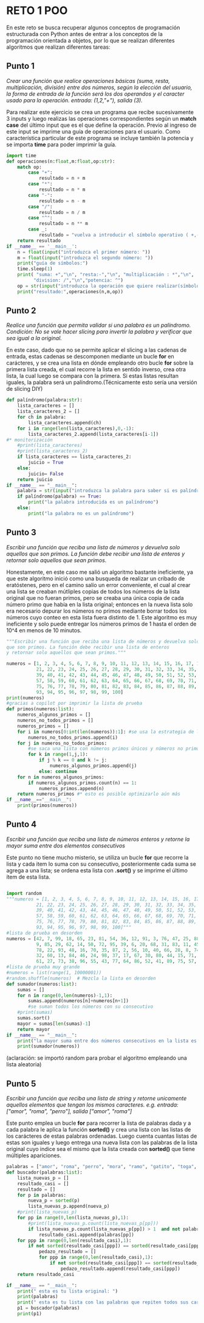 # RETO 1 POO

En este reto se busca recuperar algunos conceptos de programación estructurada con Python antes de entrar a los conceptos de la programación orientada a objetos, por lo que se realizan diferentes algoritmos que realizan diferentes tareas:

## Punto 1

*Crear una función que realice operaciones básicas 
(suma, resta, multiplicación, división) entre dos números, 
según la elección del usuario, la forma de entrada 
de la función será los dos operandos y el caracter usado para la operación. 
entrada: (1,2,"+"), salida (3).*

Para realizar este ejercicio se crea un programa que recibe sucesivamente 3 inputs y luego realizas las operaciones correspondientes según un **match case** del último input que es el que define la operación. Previo al ingreso de este input se imprime una guía de operaciones para el usuario. Como característica particular de este programa se incluye también la potencia y se importa **time** para poder imprimir la guía.

```python
import time
def operaciones(n:float,m:float,op:str):
    match op:
        case "+":
            resultado = n + m
        case "*":
            resultado = n * m
        case "-":
            resultado = n - m
        case "/":
            resultado = n / m
        case "^":
            resultado = n ** m
        case _:
            resultado = "vuelva a introducir el símbolo operativo ( +,-,*,/,^) "        
    return resultado
if __name__ == '__main__':
    n = float(input("introduzca el primer número: "))
    m = float(input("introduzca el segundo número: "))
    print("guía de símbolos:")
    time.sleep(1)
    print( "suma: +","\n", "resta:-","\n", "multiplicación : *","\n",
          "division: /","\n","potencia: ^")
    op = str(input("introduzca la operación que quiere realizar(símbolo): "))
    print("resultado:",operaciones(n,m,op))
```
## Punto 2

*Realice una función que permita validar si una palabra es un palíndromo. 
Condición: No se vale hacer slicing para invertir la palabra y verificar 
que sea igual a la original.*

En este caso, dado que no se permite aplicar el slicing a las cadenas de entrada, estas cadenas se descomponen mediante un bucle **for** en carácteres, y se crea una lista en dónde empleando otro bucle **for** sobre la primera lista creada, el cual recorre la lista en sentido inverso, crea otra lista, la cual luego se compara con la primera. Si estas listas resultan iguales, la palabra será un palíndromo.(Técnicamente esto sería una versión de slicing DIY)

```python
def palíndromo(palabra:str):
    lista_caracteres = []
    lista_caracteres_2 = []
    for ch in palabra:
        lista_caracteres.append(ch)
    for i in range(len(lista_caracteres),0,-1):
        lista_caracteres_2.append(lista_caracteres[i-1])
#* monitorización
    #print(lista_caracteres)
    #print(lista_caracteres_2)
    if lista_caracteres == lista_caracteres_2:
        juicio = True
    else:
        juicio= False
    return juicio
if __name__ == "__main__":
    palabra = str(input("introduzca la palabra para saber si es palíndromo o no:"))
    if palíndromo(palabra) == True:
        print("la palabra introducida es un palíndromo")
    else:
        print("la palabra no es un palíndromo")
```

## Punto 3

*Escribir una función que reciba una lista de números y devuelva solo aquellos
que son primos. La función debe recibir una lista de enteros 
y retornar solo aquellos que sean primos.*

Honestamente, en este caso me salió un algoritmo bastante ineficiente, ya que este algoritmo inició como una busqueda de realizar un cribado de eratóstenes, pero en el camino salío un error conveniente, el cual al crear una lista se creaban mútliples copias de todos los números de la lista original que no fueran primos, pero se creaba una única copia de cada número primo que había en la lista original; entonces en la nueva lista solo era necesario depurar los números no primos mediante borrar todos los números cuyo conteo en esta lista fuera distinto de 1. Este algoritmo es muy ineficiente y solo puede entregar los números primos de 1 hasta el orden de 10^4 en menos de 10 minutos.

```python
"""Escribir una función que reciba una lista de números y devuelva solo aquellos
que son primos. La función debe recibir una lista de enteros 
y retornar solo aquellos que sean primos."""

numeros = [1, 2, 3, 4, 5, 6, 7, 8, 9, 10, 11, 12, 13, 14, 15, 16, 17, 18, 19, 20, 
           21, 22, 23, 24, 25, 26, 27, 28, 29, 30, 31, 32, 33, 34, 35, 36, 37, 38, 
           39, 40, 41, 42, 43, 44, 45, 46, 47, 48, 49, 50, 51, 52, 53, 54, 55, 56, 
           57, 58, 59, 60, 61, 62, 63, 64, 65, 66, 67, 68, 69, 70, 71, 72, 73, 74, 
           75, 76, 77, 78, 79, 80, 81, 82, 83, 84, 85, 86, 87, 88, 89, 90, 91, 92, 
           93, 94, 95, 96, 97, 98, 99, 100]
print(numeros)
#gracias a copilot por imprimir la lista de prueba
def primos(numeros:list):
    numeros_algunos_primos = []
    numeros_no_todos_primos = []
    numeros_primos = []
    for i in numeros[0:int(len(numeros)):1]: #se usa la estrategia de la raíz
        numeros_no_todos_primos.append(i)
    for j in numeros_no_todos_primos: 
        #se saca una lista con números primos únicos y números no primos repetidos
        for k in range(1,j,1):
            if j % k == 0 and k != j:
                numeros_algunos_primos.append(j)
            else: continue
    for n in numeros_algunos_primos:
        if numeros_algunos_primos.count(n) == 1:
            numeros_primos.append(n)
    return numeros_primos #* esto es posible optimizarlo aún más
if __name__=="__main__":
    print(primos(numeros))
```
## Punto 4

*Escribir una función que reciba una lista de números enteros y 
retorne la mayor suma entre dos elementos consecutivos*

Este punto no tiene mucho misterio, se utiliza un bucle **for** que recorre la lista y cada item lo suma con su consecutivo, posteriormente cada suma se agrega a una lista; se ordena esta lista con **.sort()** y se imprime el último ítem de esta lista.
```python

import random
"""numeros = [1, 2, 3, 4, 5, 6, 7, 8, 9, 10, 11, 12, 13, 14, 15, 16, 17, 18, 19, 20, 
           21, 22, 23, 24, 25, 26, 27, 28, 29, 30, 31, 32, 33, 34, 35, 36, 37, 38, 
           39, 40, 41, 42, 43, 44, 45, 46, 47, 48, 49, 50, 51, 52, 53, 54, 55, 56, 
           57, 58, 59, 60, 61, 62, 63, 64, 65, 66, 67, 68, 69, 70, 71, 72, 73, 74, 
           75, 76, 77, 78, 79, 80, 81, 82, 83, 84, 85, 86, 87, 88, 89, 90, 91, 92, 
           93, 94, 95, 96, 97, 98, 99, 100]"""
#lista de prueba en desorden
numeros = [42, 7, 99, 18, 65, 23, 81, 54, 36, 12, 91, 3, 76, 47, 25, 88, 58, 1, 33, 100, 
           9, 85, 29, 62, 14, 50, 72, 95, 39, 6, 20, 68, 31, 83, 11, 45, 97, 26, 63, 4, 
           78, 22, 93, 48, 16, 70, 35, 87, 2, 56, 10, 40, 66, 28, 8, 74, 19, 53, 90, 5, 
           32, 60, 13, 84, 46, 24, 98, 37, 17, 67, 30, 80, 44, 15, 71, 34, 92, 49, 21, 
           61, 27, 73, 38, 96, 55, 43, 77, 64, 86, 52, 41, 89, 75, 57, 79, 51, 94, 59, 82, 69, 20]
#lista de prueba muy grande
#numeros = list(range(1, 10000001)) 
#random.shuffle(numeros)  # Mezcla la lista en desorden
def sumador(numeros:list):
    sumas = []
    for n in range(0,len(numeros)-1,1):
        sumas.append(numeros[n]+numeros[n+1]) 
        #se suman todos los números con su consecutivo
    #print(sumas)
    sumas.sort()
    mayor = sumas[len(sumas)-1]
    return mayor
if __name__ == "__main__":
    print("la mayor suma entre dos números consecutivos en la lista es: ")
    print(sumador(numeros))
```
(aclaración: se importó random para probar el algoritmo empleando una lista aleatoria)

## Punto 5
*Escribir una función que reciba una lista de string y 
retorne unicamente aquellos elementos que tengan los mismos caracteres. 
e.g. entrada: ["amor", "roma", "perro"], salida ["amor", "roma"]*

Este punto emplea un bucle **for** para recorrer la lista de palabras dada y a cada palabra le aplica la función **sorted()** y crea una lista con las listas de los carácteres de estas palabras ordenadas. Luego cuenta cuantas listas de estas son iguales y luego entrega una nueva lista con las palabras de la lista original cuyo indice sea el mismo que la lista creada con **sorted()** que tiene múltiples apariciones.

```python
palabras = ["amor", "roma", "perro", "mora", "ramo", "gatito", "toga", "ratón", "tórax", "maro"]
def buscador(palabras:list):
    lista_nuevas_p = []
    resultado_casi = []
    resultado = []
    for p in palabras:
        nueva_p = sorted(p)
        lista_nuevas_p.append(nueva_p)
    #print(lista_nuevas_p)
    for pp in range(0,len(lista_nuevas_p),1):
        #print(lista_nuevas_p.count(lista_nuevas_p[pp]))
        if lista_nuevas_p.count(lista_nuevas_p[pp]) > 1  and not palabras[pp] in resultado:
            resultado_casi.append(palabras[pp])
    for ppp in range(0,len(resultado_casi),1):
        if not sorted(resultado_casi[ppp]) == sorted(resultado_casi[ppp - 1]):
            pedazo_resultado = []
            for ppp in range(0,len(resultado_casi),1):
                if not sorted(resultado_casi[ppp]) == sorted(resultado_casi[ppp - 1]):
                    pedazo_resultado.append(resultado_casi[ppp])
    return resultado_casi

if __name__ == "__main__":
    print(" esta es tu lista original: ")
    print(palabras)
    print(" esta es tu lista con las palabras que repiten todos sus caracteres")
    p1 = buscador(palabras)
    print(p1)
```